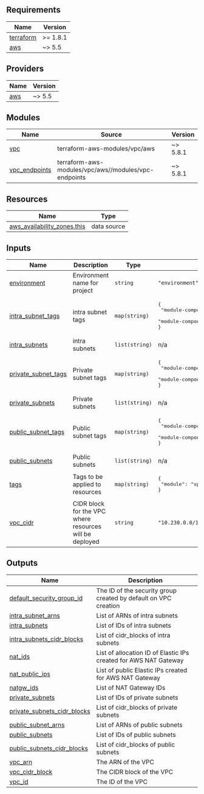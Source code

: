 <!-- BEGIN_TF_DOCS -->
## Requirements

| Name | Version |
|------|---------|
| <a name="requirement_terraform"></a> [terraform](#requirement\_terraform) | >= 1.8.1 |
| <a name="requirement_aws"></a> [aws](#requirement\_aws) | ~> 5.5 |

## Providers

| Name | Version |
|------|---------|
| <a name="provider_aws"></a> [aws](#provider\_aws) | ~> 5.5 |

## Modules

| Name | Source | Version |
|------|--------|---------|
| <a name="module_vpc"></a> [vpc](#module\_vpc) | terraform-aws-modules/vpc/aws | ~> 5.8.1 |
| <a name="module_vpc_endpoints"></a> [vpc\_endpoints](#module\_vpc\_endpoints) | terraform-aws-modules/vpc/aws//modules/vpc-endpoints | ~> 5.8.1 |

## Resources

| Name | Type |
|------|------|
| [aws_availability_zones.this](https://registry.terraform.io/providers/hashicorp/aws/latest/docs/data-sources/availability_zones) | data source |

## Inputs

| Name | Description | Type | Default | Required |
|------|-------------|------|---------|:--------:|
| <a name="input_environment"></a> [environment](#input\_environment) | Environment name for project | `string` | `"environment"` | no |
| <a name="input_intra_subnet_tags"></a> [intra\_subnet\_tags](#input\_intra\_subnet\_tags) | intra subnet tags | `map(string)` | <pre>{<br>  "module-component": "subnet",<br>  "module-component-type": "subnet-intra"<br>}</pre> | no |
| <a name="input_intra_subnets"></a> [intra\_subnets](#input\_intra\_subnets) | intra subnets | `list(string)` | n/a | yes |
| <a name="input_private_subnet_tags"></a> [private\_subnet\_tags](#input\_private\_subnet\_tags) | Private subnet tags | `map(string)` | <pre>{<br>  "module-component": "subnet",<br>  "module-component-type": "subnet-private"<br>}</pre> | no |
| <a name="input_private_subnets"></a> [private\_subnets](#input\_private\_subnets) | Private subnets | `list(string)` | n/a | yes |
| <a name="input_public_subnet_tags"></a> [public\_subnet\_tags](#input\_public\_subnet\_tags) | Public subnet tags | `map(string)` | <pre>{<br>  "module-component": "subnet",<br>  "module-component-type": "subnet-public"<br>}</pre> | no |
| <a name="input_public_subnets"></a> [public\_subnets](#input\_public\_subnets) | Public subnets | `list(string)` | n/a | yes |
| <a name="input_tags"></a> [tags](#input\_tags) | Tags to be applied to resources | `map(string)` | <pre>{<br>  "module": "vpc"<br>}</pre> | no |
| <a name="input_vpc_cidr"></a> [vpc\_cidr](#input\_vpc\_cidr) | CIDR block for the VPC where resources will be deployed | `string` | `"10.230.0.0/16"` | no |

## Outputs

| Name | Description |
|------|-------------|
| <a name="output_default_security_group_id"></a> [default\_security\_group\_id](#output\_default\_security\_group\_id) | The ID of the security group created by default on VPC creation |
| <a name="output_intra_subnet_arns"></a> [intra\_subnet\_arns](#output\_intra\_subnet\_arns) | List of ARNs of intra subnets |
| <a name="output_intra_subnets"></a> [intra\_subnets](#output\_intra\_subnets) | List of IDs of intra subnets |
| <a name="output_intra_subnets_cidr_blocks"></a> [intra\_subnets\_cidr\_blocks](#output\_intra\_subnets\_cidr\_blocks) | List of cidr\_blocks of intra subnets |
| <a name="output_nat_ids"></a> [nat\_ids](#output\_nat\_ids) | List of allocation ID of Elastic IPs created for AWS NAT Gateway |
| <a name="output_nat_public_ips"></a> [nat\_public\_ips](#output\_nat\_public\_ips) | List of public Elastic IPs created for AWS NAT Gateway |
| <a name="output_natgw_ids"></a> [natgw\_ids](#output\_natgw\_ids) | List of NAT Gateway IDs |
| <a name="output_private_subnets"></a> [private\_subnets](#output\_private\_subnets) | List of IDs of private subnets |
| <a name="output_private_subnets_cidr_blocks"></a> [private\_subnets\_cidr\_blocks](#output\_private\_subnets\_cidr\_blocks) | List of cidr\_blocks of private subnets |
| <a name="output_public_subnet_arns"></a> [public\_subnet\_arns](#output\_public\_subnet\_arns) | List of ARNs of public subnets |
| <a name="output_public_subnets"></a> [public\_subnets](#output\_public\_subnets) | List of IDs of public subnets |
| <a name="output_public_subnets_cidr_blocks"></a> [public\_subnets\_cidr\_blocks](#output\_public\_subnets\_cidr\_blocks) | List of cidr\_blocks of public subnets |
| <a name="output_vpc_arn"></a> [vpc\_arn](#output\_vpc\_arn) | The ARN of the VPC |
| <a name="output_vpc_cidr_block"></a> [vpc\_cidr\_block](#output\_vpc\_cidr\_block) | The CIDR block of the VPC |
| <a name="output_vpc_id"></a> [vpc\_id](#output\_vpc\_id) | The ID of the VPC |
<!-- END_TF_DOCS -->